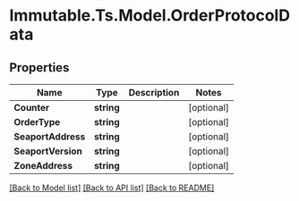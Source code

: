 # Immutable.Ts.Model.OrderProtocolData

## Properties

Name | Type | Description | Notes
------------ | ------------- | ------------- | -------------
**Counter** | **string** |  | [optional] 
**OrderType** | **string** |  | [optional] 
**SeaportAddress** | **string** |  | [optional] 
**SeaportVersion** | **string** |  | [optional] 
**ZoneAddress** | **string** |  | [optional] 

[[Back to Model list]](../README.md#documentation-for-models) [[Back to API list]](../README.md#documentation-for-api-endpoints) [[Back to README]](../README.md)

